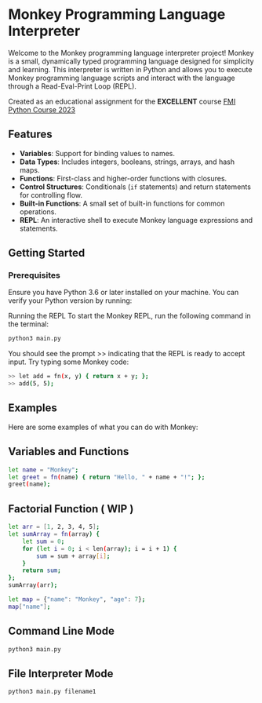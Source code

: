 # Monkey Programming Language Interpreter

Welcome to the Monkey programming language interpreter project! Monkey is a small, dynamically typed programming language designed for simplicity and learning. This interpreter is written in Python and allows you to execute Monkey programming language scripts and interact with the language through a Read-Eval-Print Loop (REPL).

Created as an educational assignment for the **EXCELLENT** course [FMI Python Course 2023](https://fmipython.github.io/PythonCourse2023/README.html)

## Features

- **Variables**: Support for binding values to names.
- **Data Types**: Includes integers, booleans, strings, arrays, and hash maps.
- **Functions**: First-class and higher-order functions with closures.
- **Control Structures**: Conditionals (`if` statements) and return statements for controlling flow.
- **Built-in Functions**: A small set of built-in functions for common operations.
- **REPL**: An interactive shell to execute Monkey language expressions and statements.

## Getting Started

### Prerequisites

Ensure you have Python 3.6 or later installed on your machine. You can verify your Python version by running:

Running the REPL
To start the Monkey REPL, run the following command in the terminal:
```bash
python3 main.py
```

You should see the prompt >> indicating that the REPL is ready to accept input. Try typing some Monkey code:

```bash
>> let add = fn(x, y) { return x + y; };
>> add(5, 5);
```

## Examples
Here are some examples of what you can do with Monkey:

## Variables and Functions

```bash
let name = "Monkey";
let greet = fn(name) { return "Hello, " + name + "!"; };
greet(name);
```

## Factorial Function ( WIP )

```bash
let arr = [1, 2, 3, 4, 5];
let sumArray = fn(array) {
    let sum = 0;
    for (let i = 0; i < len(array); i = i + 1) {
        sum = sum + array[i];
    }
    return sum;
};
sumArray(arr);

let map = {"name": "Monkey", "age": 7};
map["name"];
```

## Command Line Mode
```bash
python3 main.py
```

## File Interpreter Mode

```bash
python3 main.py filename1
```
